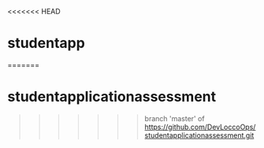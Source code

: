<<<<<<< HEAD
# studentapp
=======
# studentapplicationassessment
>>>>>>> branch 'master' of https://github.com/DevLoccoOps/studentapplicationassessment.git
